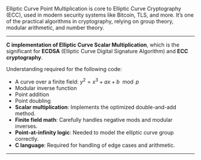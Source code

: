 Elliptic Curve Point Multiplication is core to Elliptic Curve Cryptography (ECC), used in modern security systems like Bitcoin, TLS, and more. It’s one of the practical algorithms in cryptography, relying on group theory, modular arithmetic, and number theory.

---
**C implementation of Elliptic Curve Scalar Multiplication**, which is the significant for **ECDSA** (Elliptic Curve Digital Signature Algorithm) and **ECC cryptography**.

Understanding required for the following code:
* A curve over a finite field: $y^2 = x^3 + ax + b \mod p$
* Modular inverse function
* Point addition
* Point doubling
* **Scalar multiplication**: Implements the optimized double-and-add method.
* **Finite field math**: Carefully handles negative mods and modular inverses.
* **Point-at-infinity logic**: Needed to model the elliptic curve group correctly.
* **C language**: Required for handling of edge cases and arithmetic.
---